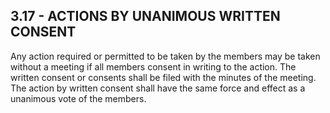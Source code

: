 ## **3.17 - ACTIONS BY UNANIMOUS WRITTEN CONSENT**

Any action required or permitted to be taken by the members may be taken without a meeting if all members consent in writing to the action. The written consent or consents shall be filed with the minutes of the meeting. The action by written consent shall have the same force and effect as a unanimous vote of the members.
